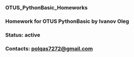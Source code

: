 ### OTUS_PythonBasic_Homeworks
### Homework for OTUS PythonBasic by Ivanov Oleg
### Status: active
### Contacts: polqas7272@gmail.com
